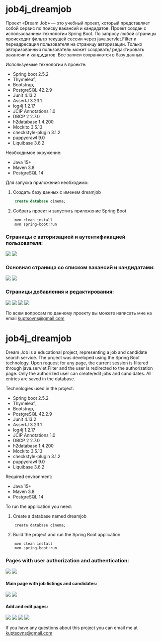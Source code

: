 <h1>job4j_dreamjob</h1>
Проект «Dream Job» — это учебный проект, который представляет собой сервис по поиску вакансий и кандидатов. Проект создан с использованием технологии Spring Boot.
По запросу любой страницы происходит фильтр текущей сессии через java.servlet.Filter и переадресация пользователя на страницу авторизации. Только авторизованный пользователь может создавать/ редактировать вакансии и кандидатов. Все записи сохраняются в базу данных.  

Используемые технологии в проекте:
- Spring boot 2.5.2
- Thymeleaf,
- Bootstrap,
- PostgreSQL 42.2.9
- Junit 4.13.2
- AssertJ 3.23.1
- log4j 1.2.17
- JCIP Annotations 1.0
- DBCP 2 2.7.0
- h2database 1.4.200
- Mockito 3.5.13
- checkstyle-plugin 3.1.2
- puppycrawl 9.0
- Liquibase 3.6.2

Необходимое окружение:
- Java 15+
- Maven 3.8
- PostgreSQL 14

Для запуска приложения необходимо:

1. Создать базу данных с именем dreamjob
```sql
    create database cinema;
```

2. Собрать проект и запустить приложение Spring Boot
```
    mvn clean install
    mvn spring-boot:run
```

### Страницы с авторизацией и аутентификацией пользователя:
![](img/login.png)
![](img/reg.png)

### Основная страница со списком вакансий и кандидатами:
![](img/posts.png)
![](img/candidates.png)

### Страницы добавления и редактирования:
![](img/AddPosts.png)
![](img/AddCandidates.png)
![](img/UpdatePosts.png)
![](img/UpdateCandidates.png)


По всем вопросам по данному проекту вы можете написать мне на email kuptsovns@gmail.com


<h1>job4j_dreamjob</h1>
Dream Job is a educational project, representing a job and candidate search service. The project was developed using the Spring Boot technology.
Upon request for any page, the current session is filtered through java.servlet.Filter and the user is redirected to the authorization page. Only the authorized user can create/edit jobs and candidates. All entries are saved in the database.  

Technologies used in the project: 
- Spring boot 2.5.2
- Thymeleaf, 
- Bootstrap, 
- PostgreSQL 42.2.9
- Junit 4.13.2
- AssertJ 3.23.1
- log4j 1.2.17
- JCIP Annotations 1.0
- DBCP 2 2.7.0
- h2database 1.4.200
- Mockito 3.5.13
- checkstyle-plugin 3.1.2
- puppycrawl 9.0
- Liquibase 3.6.2

Required environment:
- Java 15+
- Maven 3.8
- PostgreSQL 14

To run the application you need:

1. Create a database named dreamjob
```ql
    create database cinema;
```

2. Build the project and run the Spring Boot application
```
    mvn clean install
    mvn spring-boot:run
```

### Pages with user authorization and authentication:
![](img/login.png)
![](img/reg.png)

#### Main page with job listings and candidates:
![](img/posts.png)
![](img/candidates.png)

#### Add and edit pages:
![](img/AddPosts.png)
![](img/AddCandidates.png)
![](img/UpdatePosts.png)
![](img/UpdateCandidates.png)


If you have any questions about this project you can email me at kuptsovns@gmail.com

